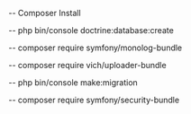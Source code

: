-- Composer Install

-- php bin/console doctrine:database:create

-- composer require symfony/monolog-bundle

-- composer require vich/uploader-bundle

-- php bin/console make:migration

-- composer require symfony/security-bundle
